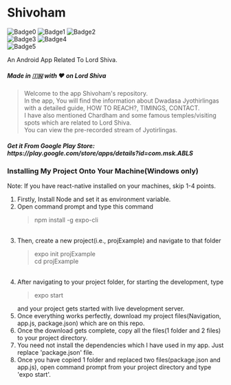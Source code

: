 # Shivoham
![Badge0](https://img.shields.io/badge/Version-1.4-green.svg)
![Badge1](https://img.shields.io/badge/Platform-Android-green.svg)
![Badge2](https://img.shields.io/badge/Rating-4.8-green.svg)<br>
![Badge3](https://img.shields.io/badge/Framework-React_Native-green.svg)
![Badge4](https://img.shields.io/badge/Downloads-100+-green.svg)<br>
![Badge5](https://img.shields.io/badge/Editor-Visual_Studio_Code-green.svg)

An Android App Related To Lord Shiva.
<h5>Made in 🇮🇳 with ❤️ on Lord Shiva</h5>
<blockquote>
Welcome to the app Shivoham's repository.<br>
In the app, You will find the information about Dwadasa Jyothirlingas with a detailed guide, HOW TO REACH?, TIMINGS, CONTACT.<br>
I have also mentioned Chardham and some famous temples/visiting spots which are related to Lord Shiva.<br>
You can view the pre-recorded stream of Jyotirlingas.<br>
</blockquote>

<h5>
Get it From Google Play Store:
https://play.google.com/store/apps/details?id=com.msk.ABLS
</h5>

<h3>Installing My Project Onto Your Machine(Windows only)</h3>

Note: If you have react-native installed on your machines, skip 1-4 points.<br>
1. Firstly, Install Node and set it as environment variable.<br>
2. Open command prompt and type this command <blockquote>npm install -g expo-cli</blockquote><br>
3. Then, create a new project(i.e., projExample) and navigate to that folder <blockquote>expo init projExample<br>cd projExample</blockquote><br>
4. After navigating to your project folder, for starting the development, type <blockquote>expo start</blockquote> and your project gets started with live development server.<br>
5. Once everything works perfectly, download my project files(Navigation, app.js, package.json) which are on this repo.<br>
6. Once the download gets complete, copy all the files(1 folder and 2 files) to your project directory.<br>
7. You need not install the dependencies which I have used in my app. Just replace 'package.json' file.<br>
8. Once you have copied 1 folder and replaced two files(package.json and app.js), open command prompt from your project directory and type 'expo start'.

